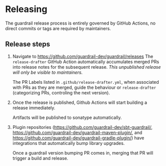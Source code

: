 # Releasing

The guardrail release process is entirely governed by GitHub Actions, no direct commits or tags are required by maintainers.

## Release steps

1. Navigate to https://github.com/guardrail-dev/guardrail/releases
   The `release-drafter` GitHub Action automatically accumulates merged PRs into release notes for the subsequent release. *This unpublished release will only be visible to maintainers.*
   
   The PR Labels listed in `.github/release-drafter.yml`, when associated with PRs as they are merged, guide the behaviour or `release-drafter` (categorizing PRs, controling the next version).

2. Once the release is published, Github Actions will start building a release immediately.
   
   Artifacts will be published to sonatype automatically.

3. Plugin repositories (https://github.com/guardrail-dev/sbt-guardrail/, https://github.com/guardrail-dev/guardrail-maven-plugin/, and https://github.com/guardrail-dev/guardrail-gradle-plugin/) have integrations
   that automatically bump library upgrades.
   
   Once a guardrail version bumping PR comes in, merging that PR will trigger a build and release.
